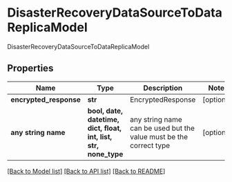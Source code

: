 # DisasterRecoveryDataSourceToDataReplicaModel

DisasterRecoveryDataSourceToDataReplicaModel

## Properties
Name | Type | Description | Notes
------------ | ------------- | ------------- | -------------
**encrypted_response** | **str** | EncryptedResponse | [optional] 
**any string name** | **bool, date, datetime, dict, float, int, list, str, none_type** | any string name can be used but the value must be the correct type | [optional]

[[Back to Model list]](../README.md#documentation-for-models) [[Back to API list]](../README.md#documentation-for-api-endpoints) [[Back to README]](../README.md)


